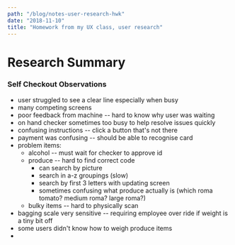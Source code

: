 ```yaml
---
path: "/blog/notes-user-research-hwk"
date: "2018-11-10"
title: "Homework from my UX class, user research"
---
```

# Research Summary
### Self Checkout Observations
* user struggled to see a clear line especially when busy
* many competing screens
* poor feedback from machine -- hard to know why user was waiting
* on hand checker sometimes too busy to help resolve issues quickly
* confusing instructions -- click a button that's not there
* payment was confusing -- should be able to recognise card
* problem items: 
    * alcohol -- must wait for checker to approve id
    * produce -- hard to find correct code
      * can search by picture
      * search in a-z groupings (slow)
      * search by first 3 letters with updating screen
      * sometimes confusing what produce actually is (which roma tomato? medium roma? large roma?)
    * bulky items -- hard to physically scan
* bagging scale very sensitive -- requiring employee over ride if weight is a tiny bit off
* some users didn't know how to weigh produce items
* 